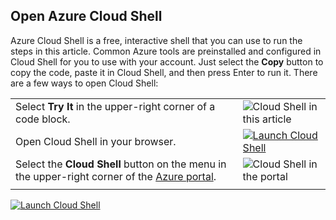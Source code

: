 
## Open Azure Cloud Shell

Azure Cloud Shell is a free, interactive shell that you can use to run the steps in this article. Common Azure tools are preinstalled and configured in Cloud Shell for you to use with your account. Just select the **Copy** button to copy the code, paste it in Cloud Shell, and then press Enter to run it. There are a few ways to open Cloud Shell:

|  |   |
|-----------------------------------------------|---|
| Select **Try It** in the upper-right corner of a code block. | ![Cloud Shell in this article](~/images/cli-try-it.png) |
| Open Cloud Shell in your browser. | [![Launch Cloud Shell](https://shell.azure.com/images/launchcloudshell.png "Launch Cloud Shell")](https://shell.azure.com/bash) |
| Select the **Cloud Shell** button on the menu in the upper-right corner of the [Azure portal](https://portal.azure.com). |	![Cloud Shell in the portal](~/images/cloud-shell-menu.png) |
|  |  |


[![Launch Cloud Shell](https://shell.azure.com/images/launchcloudshell.png "Launch Cloud Shell")](https://shell.azure.com)
